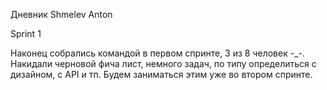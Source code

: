 Дневник Shmelev Anton

Sprint 1

Наконец собрались командой в первом спринте, 3 из 8 человек -_-. 
Накидали черновой фича лист, немного задач, по типу определиться с дизайном, с API и тп. 
Будем заниматься этим уже во втором спринте.
